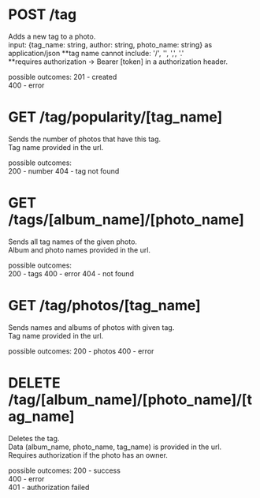 # POST /tag  
Adds a new tag to a photo.  
input: {tag_name: string, author: string, photo_name: string} as application/json
**tag name cannot include: '/', '\', ',', '.'  
**requires authorization -> Bearer [token] in a authorization header.  

possible outcomes: 
    201 - created  
    400 - error

# GET /tag/popularity/[tag_name]
Sends the number of photos that have this tag.  
Tag name provided in the url.  

possible outcomes:  
    200 - number
    404 - tag not found

# GET /tags/[album_name]/[photo_name]
Sends all tag names of the given photo.  
Album and photo names provided in the url.  

possible outcomes:  
    200 - tags
    400 - error
    404 - not found

# GET /tag/photos/[tag_name]
Sends names and albums of photos with given tag.  
Tag name provided in the url.

possible outcomes:
    200 - photos
    400 - error

# DELETE /tag/[album_name]/[photo_name]/[tag_name]
Deletes the tag.  
Data (album_name, photo_name, tag_name) is provided in the url.  
Requires authorization if the photo has an owner.  

possible outcomes:
    200 - success  
    400 - error  
    401 - authorization failed  